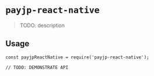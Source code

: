 # `payjp-react-native`

> TODO: description

## Usage

```
const payjpReactNative = require('payjp-react-native');

// TODO: DEMONSTRATE API
```
